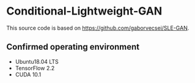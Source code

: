 # Conditional-Lightweight-GAN

This source code is based on https://github.com/gaborvecsei/SLE-GAN.

## Confirmed operating environment
- Ubuntu18.04 LTS
- TensorFlow 2.2
- CUDA 10.1
